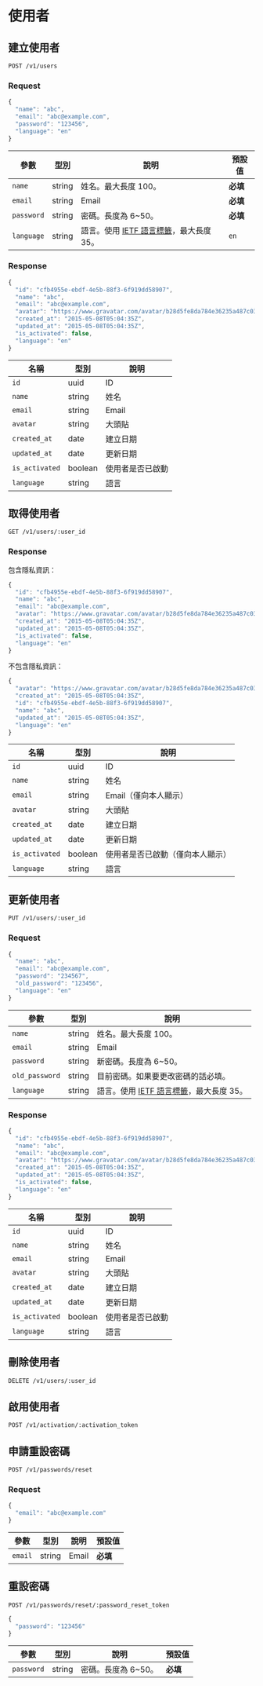 # 使用者

## 建立使用者

```
POST /v1/users
```

### Request

``` js
{
  "name": "abc",
  "email": "abc@example.com",
  "password": "123456",
  "language": "en"
}
```

參數 | 型別 | 說明 | 預設值
--- | --- | --- | ---
`name` | string | 姓名。最大長度 100。 | **必填**
`email` | string | Email | **必填**
`password` | string | 密碼。長度為 6~50。 | **必填**
`language` | string | 語言。使用 [IETF 語言標籤]，最大長度 35。 | `en`

### Response

``` js
{
  "id": "cfb4955e-ebdf-4e5b-88f3-6f919dd58907",
  "name": "abc",
  "email": "abc@example.com",
  "avatar": "https://www.gravatar.com/avatar/b28d5fe8da784e36235a487c03a47353",
  "created_at": "2015-05-08T05:04:35Z",
  "updated_at": "2015-05-08T05:04:35Z",
  "is_activated": false,
  "language": "en"
}
```

名稱 | 型別 | 說明
--- | --- | ---
`id` | uuid | ID
`name` | string | 姓名
`email` | string | Email
`avatar` | string | 大頭貼
`created_at` | date | 建立日期
`updated_at` | date | 更新日期
`is_activated` | boolean | 使用者是否已啟動
`language` | string | 語言

## 取得使用者

```
GET /v1/users/:user_id
```

### Response

包含隱私資訊：

``` js
{
  "id": "cfb4955e-ebdf-4e5b-88f3-6f919dd58907",
  "name": "abc",
  "email": "abc@example.com",
  "avatar": "https://www.gravatar.com/avatar/b28d5fe8da784e36235a487c03a47353",
  "created_at": "2015-05-08T05:04:35Z",
  "updated_at": "2015-05-08T05:04:35Z",
  "is_activated": false,
  "language": "en"
}
```

不包含隱私資訊：

``` js
{
  "avatar": "https://www.gravatar.com/avatar/b28d5fe8da784e36235a487c03a47353",
  "created_at": "2015-05-08T05:04:35Z",
  "id": "cfb4955e-ebdf-4e5b-88f3-6f919dd58907",
  "name": "abc",
  "updated_at": "2015-05-08T05:04:35Z",
  "language": "en"
}
```

名稱 | 型別 | 說明
--- | --- | ---
`id` | uuid | ID
`name` | string | 姓名
`email` | string | Email（僅向本人顯示）
`avatar` | string | 大頭貼
`created_at` | date | 建立日期
`updated_at` | date | 更新日期
`is_activated` | boolean | 使用者是否已啟動（僅向本人顯示）
`language` | string | 語言

## 更新使用者

```
PUT /v1/users/:user_id
```

### Request

``` js
{
  "name": "abc",
  "email": "abc@example.com",
  "password": "234567",
  "old_password": "123456",
  "language": "en"
}
```

參數 | 型別 | 說明
--- | --- | ---
`name` | string | 姓名。最大長度 100。
`email` | string | Email
`password` | string | 新密碼。長度為 6~50。
`old_password` | string | 目前密碼。如果要更改密碼的話必填。
`language` | string | 語言。使用 [IETF 語言標籤]，最大長度 35。 | `en`

### Response

``` js
{
  "id": "cfb4955e-ebdf-4e5b-88f3-6f919dd58907",
  "name": "abc",
  "email": "abc@example.com",
  "avatar": "https://www.gravatar.com/avatar/b28d5fe8da784e36235a487c03a47353",
  "created_at": "2015-05-08T05:04:35Z",
  "updated_at": "2015-05-08T05:04:35Z",
  "is_activated": false,
  "language": "en"
}
```

名稱 | 型別 | 說明
--- | --- | ---
`id` | uuid | ID
`name` | string | 姓名
`email` | string | Email
`avatar` | string | 大頭貼
`created_at` | date | 建立日期
`updated_at` | date | 更新日期
`is_activated` | boolean | 使用者是否已啟動
`language` | string | 語言

## 刪除使用者

```
DELETE /v1/users/:user_id
```

## 啟用使用者

```
POST /v1/activation/:activation_token
```

## 申請重設密碼

```
POST /v1/passwords/reset
```

### Request

``` js
{
  "email": "abc@example.com"
}
```

參數 | 型別 | 說明 | 預設值
--- | --- | --- | ---
`email` | string | Email | **必填**

## 重設密碼

```
POST /v1/passwords/reset/:password_reset_token
```

``` js
{
  "password": "123456"
}
```

參數 | 型別 | 說明 | 預設值
--- | --- | --- | ---
`password` | string | 密碼。長度為 6~50。 | **必填**

[IETF 語言標籤]: https://en.wikipedia.org/wiki/IETF_language_tag